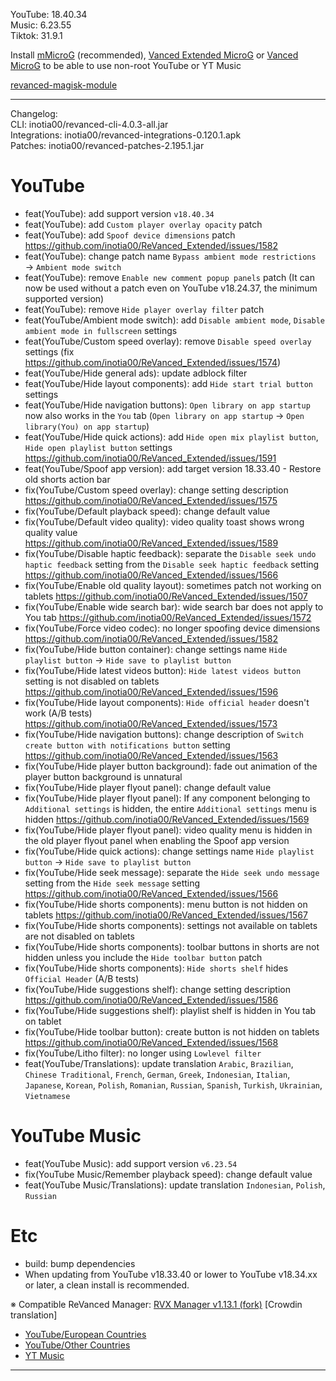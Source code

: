 YouTube: 18.40.34  
Music: 6.23.55  
Tiktok: 31.9.1  


Install [mMicroG](https://github.com/inotia00/mMicroG/releases) (recommended), [Vanced Extended MicroG](https://github.com/inotia00/VancedMicroG/releases) or [Vanced MicroG](https://github.com/TeamVanced/VancedMicroG/releases) to be able to use non-root YouTube or YT Music  

[revanced-magisk-module](https://github.com/j-hc/revanced-magisk-module)  

---
Changelog:  
CLI: inotia00/revanced-cli-4.0.3-all.jar  
Integrations: inotia00/revanced-integrations-0.120.1.apk  
Patches: inotia00/revanced-patches-2.195.1.jar  

YouTube
==
- feat(YouTube): add support version `v18.40.34`
- feat(YouTube): add `Custom player overlay opacity` patch
- feat(YouTube): add `Spoof device dimensions` patch https://github.com/inotia00/ReVanced_Extended/issues/1582
- feat(YouTube): change patch name `Bypass ambient mode restrictions` → `Ambient mode switch`
- feat(YouTube): remove `Enable new comment popup panels` patch (It can now be used without a patch even on YouTube v18.24.37, the minimum supported version)
- feat(YouTube): remove `Hide player overlay filter` patch
- feat(YouTube/Ambient mode switch): add `Disable ambient mode`, `Disable ambient mode in fullscreen` settings
- feat(YouTube/Custom speed overlay): remove `Disable speed overlay` settings (fix https://github.com/inotia00/ReVanced_Extended/issues/1574)
- feat(YouTube/Hide general ads): update adblock filter
- feat(YouTube/Hide layout components): add `Hide start trial button` settings
- feat(YouTube/Hide navigation buttons): `Open library on app startup` now also works in the `You` tab (`Open library on app startup` → `Open library(You) on app startup`)
- feat(YouTube/Hide quick actions): add `Hide open mix playlist button`, `Hide open playlist button` settings https://github.com/inotia00/ReVanced_Extended/issues/1591
- feat(YouTube/Spoof app version): add target version 18.33.40 - Restore old shorts action bar
- fix(YouTube/Custom speed overlay): change setting description https://github.com/inotia00/ReVanced_Extended/issues/1575
- fix(YouTube/Default playback speed): change default value
- fix(YouTube/Default video quality): video quality toast shows wrong quality value https://github.com/inotia00/ReVanced_Extended/issues/1589
- fix(YouTube/Disable haptic feedback): separate the `Disable seek undo haptic feedback` setting from the `Disable seek haptic feedback` setting https://github.com/inotia00/ReVanced_Extended/issues/1566
- fix(YouTube/Enable old quality layout): sometimes patch not working on tablets https://github.com/inotia00/ReVanced_Extended/issues/1507
- fix(YouTube/Enable wide search bar): wide search bar does not apply to You tab https://github.com/inotia00/ReVanced_Extended/issues/1572
- fix(YouTube/Force video codec): no longer spoofing device dimensions https://github.com/inotia00/ReVanced_Extended/issues/1582
- fix(YouTube/Hide button container): change settings name `Hide playlist button` → `Hide save to playlist button`
- fix(YouTube/Hide latest videos button): `Hide latest videos button` setting is not disabled on tablets https://github.com/inotia00/ReVanced_Extended/issues/1596
- fix(YouTube/Hide layout components): `Hide official header` doesn't work (A/B tests) https://github.com/inotia00/ReVanced_Extended/issues/1573
- fix(YouTube/Hide navigation buttons): change description of `Switch create button with notifications button` setting https://github.com/inotia00/ReVanced_Extended/issues/1563
- fix(YouTube/Hide player button background): fade out animation of the player button background is unnatural
- fix(YouTube/Hide player flyout panel): change default value
- fix(YouTube/Hide player flyout panel): If any component belonging to `Additional settings` is hidden, the entire `Additional settings` menu is hidden https://github.com/inotia00/ReVanced_Extended/issues/1569
- fix(YouTube/Hide player flyout panel): video quality menu is hidden in the old player flyout panel when enabling the Spoof app version
- fix(YouTube/Hide quick actions): change settings name `Hide playlist button` → `Hide save to playlist button`
- fix(YouTube/Hide seek message): separate the `Hide seek undo message` setting from the `Hide seek message` setting https://github.com/inotia00/ReVanced_Extended/issues/1566
- fix(YouTube/Hide shorts components): menu button is not hidden on tablets https://github.com/inotia00/ReVanced_Extended/issues/1567
- fix(YouTube/Hide shorts components): settings not available on tablets are not disabled on tablets
- fix(YouTube/Hide shorts components): toolbar buttons in shorts are not hidden unless you include the `Hide toolbar button` patch
- fix(YouTube/Hide shorts components): `Hide shorts shelf` hides `Official Header` (A/B tests)
- fix(YouTube/Hide suggestions shelf): change setting description https://github.com/inotia00/ReVanced_Extended/issues/1586
- fix(YouTube/Hide suggestions shelf): playlist shelf is hidden in You tab on tablet
- fix(YouTube/Hide toolbar button): create button is not hidden on tablets https://github.com/inotia00/ReVanced_Extended/issues/1568
- fix(YouTube/Litho filter): no longer using `Lowlevel filter`
- feat(YouTube/Translations): update translation
`Arabic`, `Brazilian`, `Chinese Traditional`, `French`, `German`, `Greek`, `Indonesian`, `Italian`, `Japanese`, `Korean`, `Polish`, `Romanian`, `Russian`, `Spanish`, `Turkish`, `Ukrainian`, `Vietnamese`


YouTube Music
==
- feat(YouTube Music): add support version `v6.23.54`
- fix(YouTube Music/Remember playback speed): change default value
- feat(YouTube Music/Translations): update translation
`Indonesian`, `Polish`, `Russian`


Etc
==
- build: bump dependencies
- When updating from YouTube v18.33.40 or lower to YouTube v18.34.xx or later, a clean install is recommended.


※ Compatible ReVanced Manager: [RVX Manager v1.13.1 (fork)](https://github.com/inotia00/revanced-manager/releases/tag/v1.13.1)
[Crowdin translation]
- [YouTube/European Countries](https://crowdin.com/project/revancedextendedeu)
- [YouTube/Other Countries](https://crowdin.com/project/revancedextended)
- [YT Music](https://crowdin.com/project/revanced-music-extended)

---  
